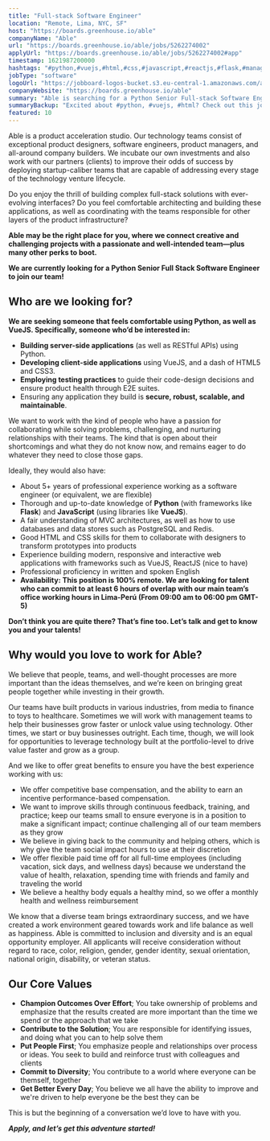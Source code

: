 ```yaml
---
title: "Full-stack Software Engineer"
location: "Remote, Lima, NYC, SF"
host: "https://boards.greenhouse.io/able"
companyName: "Able"
url: "https://boards.greenhouse.io/able/jobs/5262274002"
applyUrl: "https://boards.greenhouse.io/able/jobs/5262274002#app"
timestamp: 1621987200000
hashtags: "#python,#vuejs,#html,#css,#javascript,#reactjs,#flask,#management,#ui/ux,#socialmedia"
jobType: "software"
logoUrl: "https://jobboard-logos-bucket.s3.eu-central-1.amazonaws.com/able"
companyWebsite: "https://boards.greenhouse.io/able"
summary: "Able is searching for a Python Senior Full-stack Software Engineer that has 5+ years of professional experience working as a software engineer."
summaryBackup: "Excited about #python, #vuejs, #html? Check out this job post!"
featured: 10
---
```


Able is a product acceleration studio. Our technology teams consist of exceptional product designers, software engineers, product managers, and all-around company builders. We incubate our own investments and also work with our partners (clients) to improve their odds of success by deploying startup-caliber teams that are capable of addressing every stage of the technology venture lifecycle.

Do you enjoy the thrill of building complex full-stack solutions with ever-evolving interfaces? Do you feel comfortable architecting and building these applications, as well as coordinating with the teams responsible for other layers of the product infrastructure?

**Able may be the right place for you, where we connect creative and challenging projects with a passionate and well-intended team—plus many other perks to boot.**

**We are currently looking for a Python Senior Full Stack Software Engineer to join our team!**

## Who are we looking for?

**We are seeking someone that feels comfortable using Python, as well as VueJS. Specifically, someone who’d be interested in:**

*   **Building server-side applications** (as well as RESTful APIs) using Python.
*   **Developing client-side applications** using VueJS, and a dash of HTML5 and CSS3.
*   **Employing testing practices** to guide their code-design decisions and ensure product health through E2E suites.
*   Ensuring any application they build is **secure, robust, scalable, and maintainable**.

We want to work with the kind of people who have a passion for collaborating while solving problems, challenging, and nurturing relationships with their teams. The kind that is open about their shortcomings and what they do not know now, and remains eager to do whatever they need to close those gaps.

Ideally, they would also have:

*   About 5+ years of professional experience working as a software engineer (or equivalent, we are flexible)
*   Thorough and up-to-date knowledge of **Python** (with frameworks like **Flask**) and **JavaScript** (using libraries like **VueJS**).
*   A fair understanding of MVC architectures, as well as how to use databases and data stores such as PostgreSQL and Redis.
*   Good HTML and CSS skills for them to collaborate with designers to transform prototypes into products
*   Experience building modern, responsive and interactive web applications with frameworks such as VueJS, ReactJS (nice to have)
*   Professional proficiency in written and spoken English
*   **Availability: This position is 100% remote. We are looking for talent who can commit to at least 6 hours of overlap with our main team’s office working hours in Lima-Perú (From 09:00 am to 06:00 pm GMT-5)**

**Don’t think you are quite there? That’s fine too. Let’s talk and get to know you and your talents!**

## Why would you love to work for Able?

We believe that people, teams, and well-thought processes are more important than the ideas themselves, and we’re keen on bringing great people together while investing in their growth.

Our teams have built products in various industries, from media to finance to toys to healthcare. Sometimes we will work with management teams to help their businesses grow faster or unlock value using technology. Other times, we start or buy businesses outright. Each time, though, we will look for opportunities to leverage technology built at the portfolio-level to drive value faster and grow as a group.

And we like to offer great benefits to ensure you have the best experience working with us:

*   We offer competitive base compensation, and the ability to earn an incentive performance-based compensation.
*   We want to improve skills through continuous feedback, training, and practice; keep our teams small to ensure everyone is in a position to make a significant impact; continue challenging all of our team members as they grow
*   We believe in giving back to the community and helping others, which is why give the team social impact hours to use at their discretion
*   We offer flexible paid time off for all full-time employees (including vacation, sick days, and wellness days) because we understand the value of health, relaxation, spending time with friends and family and traveling the world
*   We believe a healthy body equals a healthy mind, so we offer a monthly health and wellness reimbursement

We know that a diverse team brings extraordinary success, and we have created a work environment geared towards work and life balance as well as happiness. Able is committed to inclusion and diversity and is an equal opportunity employer. All applicants will receive consideration without regard to race, color, religion, gender, gender identity, sexual orientation, national origin, disability, or veteran status.

## Our Core Values

*   **Champion Outcomes Over Effort**; You take ownership of problems and emphasize that the results created are more important than the time we spend or the approach that we take
*   **Contribute to the Solution**; You are responsible for identifying issues, and doing what you can to help solve them
*   **Put People First**; You emphasize people and relationships over process or ideas. You seek to build and reinforce trust with colleagues and clients 
*   **Commit to Diversity**; You contribute to a world where everyone can be themself, together
*   **Get Better Every Day**; You believe we all have the ability to improve and we're driven to help everyone be the best they can be

This is but the beginning of a conversation we’d love to have with you.

**_Apply, and let’s get this adventure started!_**
